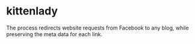 # kittenlady
The process redirects website requests from Facebook to any blog, while preserving the meta data for each link.
